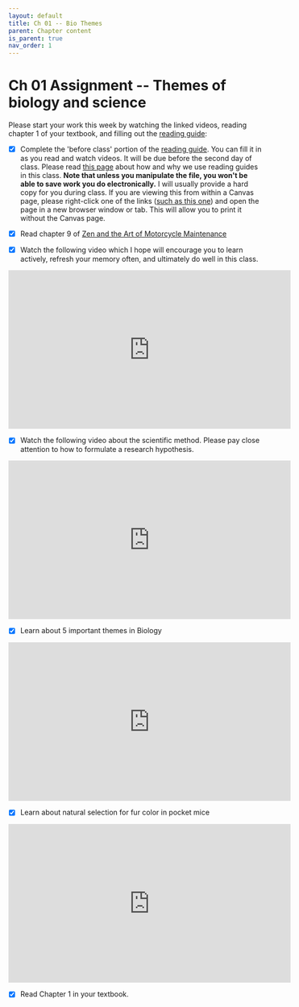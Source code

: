 ```yaml
---
layout: default
title: Ch 01 -- Bio Themes
parent: Chapter content
is_parent: true
nav_order: 1
---
```


# Ch 01 Assignment -- Themes of biology and science

Please start your work this week by watching the linked videos, reading chapter 1 of your textbook, and filling out the [reading guide](ch01_rg.html):

  - [x] Complete the 'before class' portion of the [reading guide](ch01_rg.html). You can fill it in as you read and watch videos. It will be due before the second day of class. Please read [this page]({{site.url}}/b40/docs/bio40.html#more-about-reading-guides) about how and why we use reading guides in this class. **Note that unless you manipulate the file, you won't be able to save work you do electronically.** I will usually provide a hard copy for you during class. If you are viewing this from within a Canvas page, please right-click one of the links ([such as this one](https://senanu.github.io/b40/docs/ch01/ch01.html)) and open the page in a new browser window or tab. This will allow you to print it without the Canvas page.

  - [x] Read chapter 9 of [Zen and the Art of Motorcycle Maintenance]({{site.url}}/b40/assets/ch01/ZenAndTheArt_embedded.pdf)

  - [x] Watch the following video which I hope will encourage you to learn actively, refresh your memory often, and ultimately do well in this class.
  <iframe width="560" height="315" src="https://www.youtube.com/embed/qcBUlywj_3Y" frameborder="0" allow="accelerometer; autoplay; encrypted-media; gyroscope; picture-in-picture" allowfullscreen></iframe>

  - [x] Watch the following video about the scientific method. Please pay close attention to how to formulate a research hypothesis.
<iframe width="560" height="315" src="https://www.youtube.com/embed/GDoZv09jcUo" frameborder="0" allow="accelerometer; autoplay; encrypted-media; gyroscope; picture-in-picture" allowfullscreen></iframe>

  - [x] Learn about 5 important themes in Biology
<iframe width="560" height="315" src="https://www.youtube.com/embed/lueHyXYEuHs" frameborder="0" allow="accelerometer; autoplay; encrypted-media; gyroscope; picture-in-picture" allowfullscreen></iframe>

  - [x] Learn about natural selection for fur color in pocket mice
 <iframe width="560" height="315" src="https://www.youtube.com/embed/sjeSEngKGrg" frameborder="0" allow="accelerometer; autoplay; encrypted-media; gyroscope; picture-in-picture" allowfullscreen></iframe>

  - [x] Read Chapter 1 in your textbook.

